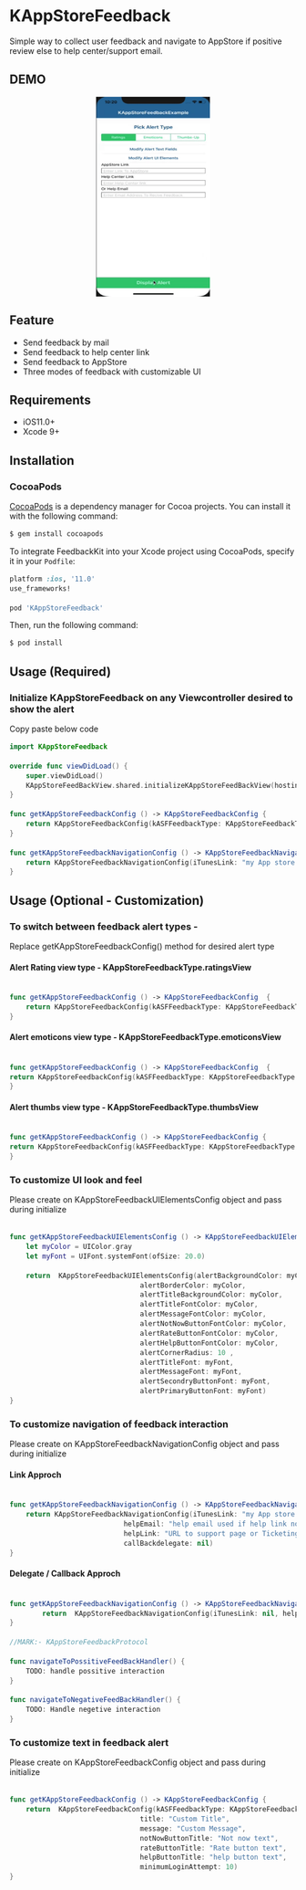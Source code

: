 # KAppStoreFeedback
Simple way to collect user feedback and navigate to AppStore if positive review else to help center/support email.

## DEMO
<p align="center">
<img src ="https://raw.githubusercontent.com/karanayyana/KAppStoreFeedback/master/Feedback.gif", width=200, height=350, align="center"/>
</p>


## Feature
- Send feedback by mail
- Send feedback to help center link
- Send feedback to AppStore
- Three modes of feedback with customizable UI

## Requirements
- iOS11.0+
- Xcode 9+

## Installation
### CocoaPods
[CocoaPods](http://cocoapods.org) is a dependency manager for Cocoa projects. You can install it with the following command:

```bash
$ gem install cocoapods
```

To integrate FeedbackKit into your Xcode project using CocoaPods, specify it in your `Podfile`:

```ruby
platform :ios, '11.0'
use_frameworks!

pod 'KAppStoreFeedback'
```

Then, run the following command:

```bash
$ pod install
```

## Usage (Required)
### Initialize KAppStoreFeedback on any Viewcontroller desired to show the alert 

Copy paste below code

```swift
import KAppStoreFeedback

override func viewDidLoad() {
    super.viewDidLoad()
    KAppStoreFeedBackView.shared.initializeKAppStoreFeedBackView(hostingViewController: self, navigationConfig: getKAppStoreFeedbackNavigationConfig(), config: getKAppStoreFeedbackConfig(), configUIElements: nil)
}

func getKAppStoreFeedbackConfig () -> KAppStoreFeedbackConfig {
    return KAppStoreFeedbackConfig(kASFFeedbackType: KAppStoreFeedbackType.ratingsView, minimumLoginAttempt: 10)
}

func getKAppStoreFeedbackNavigationConfig () -> KAppStoreFeedbackNavigationConfig {
    return KAppStoreFeedbackNavigationConfig(iTunesLink: "my App store link", helpEmail: "help email used if help link not provided ", helpLink: "URL to support page or Ticketing page", callBackdelegate: nil)
}

```

## Usage (Optional - Customization)

### To switch between feedback alert types - 
Replace getKAppStoreFeedbackConfig() method for desired alert type

#### Alert Rating view type - KAppStoreFeedbackType.ratingsView
```swift

func getKAppStoreFeedbackConfig () -> KAppStoreFeedbackConfig  {
    return KAppStoreFeedbackConfig(kASFFeedbackType: KAppStoreFeedbackType.ratingsView, minimumLoginAttempt: 10)
}
```
#### Alert emoticons view type - KAppStoreFeedbackType.emoticonsView
```swift

func getKAppStoreFeedbackConfig () -> KAppStoreFeedbackConfig  {
return KAppStoreFeedbackConfig(kASFFeedbackType: KAppStoreFeedbackType.emoticonsView, minimumLoginAttempt: 10)
}
```
#### Alert thumbs view type - KAppStoreFeedbackType.thumbsView
```swift

func getKAppStoreFeedbackConfig () -> KAppStoreFeedbackConfig {
return KAppStoreFeedbackConfig(kASFFeedbackType: KAppStoreFeedbackType.thumbsView, minimumLoginAttempt: 10)
}
```

### To customize UI look and feel  
Please create on KAppStoreFeedbackUIElementsConfig object and pass during initialize 

```swift

func getKAppStoreFeedbackUIElementsConfig () -> KAppStoreFeedbackUIElementsConfig {
    let myColor = UIColor.gray
    let myFont = UIFont.systemFont(ofSize: 20.0)

    return  KAppStoreFeedbackUIElementsConfig(alertBackgroundColor: myColor,
                                alertBorderColor: myColor,
                                alertTitleBackgroundColor: myColor,
                                alertTitleFontColor: myColor,
                                alertMessageFontColor: myColor,
                                alertNotNowButtonFontColor: myColor,
                                alertRateButtonFontColor: myColor,
                                alertHelpButtonFontColor: myColor,
                                alertCornerRadius: 10 ,
                                alertTitleFont: myFont,
                                alertMessageFont: myFont,
                                alertSecondryButtonFont: myFont,
                                alertPrimaryButtonFont: myFont)
}

```
### To customize navigation of feedback interaction   
 Please create on KAppStoreFeedbackNavigationConfig object and pass during initialize 

#### Link Approch 
```swift

func getKAppStoreFeedbackNavigationConfig () -> KAppStoreFeedbackNavigationConfig {
    return KAppStoreFeedbackNavigationConfig(iTunesLink: "my App store link", 
                            helpEmail: "help email used if help link not provided ",
                            helpLink: "URL to support page or Ticketing page",
                            callBackdelegate: nil)
}
```
#### Delegate / Callback Approch

```swift

func getKAppStoreFeedbackNavigationConfig () -> KAppStoreFeedbackNavigationConfig {
        return  KAppStoreFeedbackNavigationConfig(iTunesLink: nil, helpEmail: nil, helpLink: nil, callBackdelegate: self)
}

//MARK:- KAppStoreFeedbackProtocol

func navigateToPossitiveFeedBackHandler() {
    TODO: handle possitive interaction 
}

func navigateToNegativeFeedBackHandler() {
    TODO: Handle negetive interaction
}

```

### To customize text in feedback alert  
Please create on KAppStoreFeedbackConfig object and pass during initialize 

```swift

func getKAppStoreFeedbackConfig () -> KAppStoreFeedbackConfig {
    return  KAppStoreFeedbackConfig(kASFFeedbackType: KAppStoreFeedbackType.emoticonsView ,
                                title: "Custom Title",
                                message: "Custom Message",
                                notNowButtonTitle: "Not now text",
                                rateButtonTitle: "Rate button text",
                                helpButtonTitle: "help button text",
                                minimumLoginAttempt: 10)
}
```
